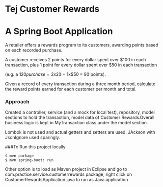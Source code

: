 Tej Customer Rewards
===============================

# A Spring Boot Application
 

A retailer offers a rewards program to its customers, awarding points based on each recorded purchase.


A customer receives 2 points for every dollar spent over $100 in each transaction, plus 1 point for every dollar spent over $50 in each transaction

(e.g. a $120 purchase = 2x$20 + 1x$50 = 90 points).
 

Given a record of every transaction during a three month period, calculate the reward points earned for each customer per month and total.


  
### Approach
Created a controller, service (and a mock for local test), repository, model sections to hold the transaction, model data of Customer Rewards.Overall business logic is kept in MyTransaction class under the model section.   

Lombok is not used and actual getters and setters are used. JAckson with JsonIgnore used sparingly.




###To Run this project locally



```shell
$ mvn package
$ mvn spring-boot: run
```

Other option is to load as Maven project in Eclipse 
and go to com.practice.service.customerrewards package, right click on CustomerRewardsApplication.java to run as Java application
